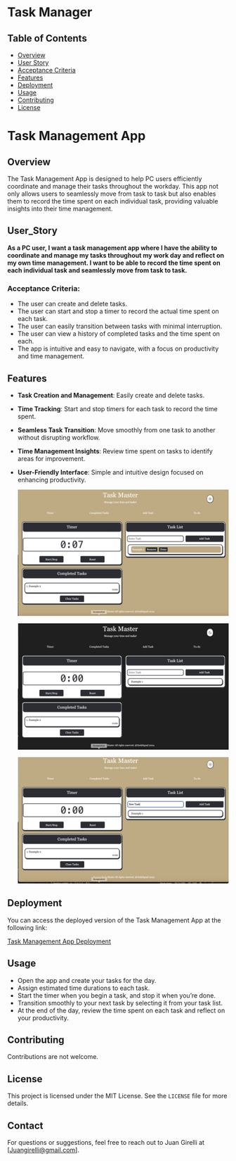 # Task Manager

## Table of Contents

- [Overview](#Overview)
- [User Story](#User_Story)
- [Acceptance Criteria](#Acceptance-Criteria)
- [Features](#Features)
- [Deployment](#Deployment)
- [Usage](#usage)
- [Contributing](#contributing)
- [License](#license)

# Task Management App

## Overview

The Task Management App is designed to help PC users efficiently coordinate and manage their tasks throughout the workday. This app not only allows users to seamlessly move from task to task but also enables them to record the time spent on each individual task, providing valuable insights into their time management.

## User_Story

**As a PC user, I want a task management app where I have the ability to coordinate and manage my tasks throughout my work day and reflect on my own time management. I want to be able to record the time spent on each individual task and seamlessly move from task to task.**

### Acceptance Criteria:

- The user can create and delete tasks.
- The user can start and stop a timer to record the actual time spent on each task.
- The user can easily transition between tasks with minimal interruption.
- The user can view a history of completed tasks and the time spent on each.
- The app is intuitive and easy to navigate, with a focus on productivity and time management.

## Features

- **Task Creation and Management**: Easily create and delete tasks.
- **Time Tracking**: Start and stop timers for each task to record the time spent.
- **Seamless Task Transition**: Move smoothly from one task to another without disrupting workflow.
- **Time Management Insights**: Review time spent on tasks to identify areas for improvement.
- **User-Friendly Interface**: Simple and intuitive design focused on enhancing productivity.

  ![**Task Creation and Management**: Easily create, edit, and delete tasks.](./assets/Images/image1.png)

  ![**Time Tracking**: Start and stop timers for each task to record the time spent.ks.](./assets/Images/image2.png)

  ![**Night Mode**](./assets/Images/image3.png)



## Deployment

You can access the deployed version of the Task Management App at the following link:

[Task Management App Deployment](https://juangirelli.github.io/Task-Manager/ )

## Usage

- Open the app and create your tasks for the day.
- Assign estimated time durations to each task.
- Start the timer when you begin a task, and stop it when you’re done.
- Transition smoothly to your next task by selecting it from your task list.
- At the end of the day, review the time spent on each task and reflect on your productivity.

## Contributing

Contributions are not welcome.

## License

This project is licensed under the MIT License. See the `LICENSE` file for more details.

## Contact
For questions or suggestions, feel free to reach out to Juan Girelli at [Juangirelli@gmail.com].
